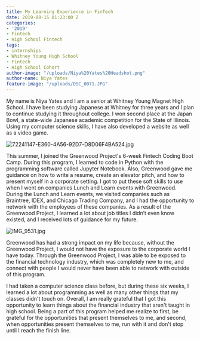 ```yaml
---
title: My Learning Experience in FinTech
date: 2019-08-15 01:23:00 Z
categories:
- '2019'
- Fintech
- High School Fintech
tags:
- internships
- Whitney Young High School
- Fintech
- High School Cohort
author-image: "/uploads/Niya%20Yates%20Headshot.png"
author-name: Niya Yates
feature-image: "/uploads/DSC_0071.JPG"
---
```


My name is Niya Yates and I am a senior at Whitney Young Magnet High School. I have been studying Japanese at Whitney for three years and I plan to continue studying it throughout college. I won second place at the Japan Bowl, a state-wide Japanese academic competition for the State of Illinois. Using my computer science skills, I have also developed a website as well as a video game.

![72241147-E360-4A56-92D7-D8D06F4BA524.jpg](/uploads/72241147-E360-4A56-92D7-D8D06F4BA524.jpg)

This summer, I joined the Greenwood Project's 6-week Fintech Coding Boot Camp. During this program, I learned to code in Python with the programming software called Jupyter Notebook. Also, Greenwood gave me guidance on how to write a resume, create an elevator pitch, and how to present myself in a corporate setting. I got to put these soft skills to use when I went on companies Lunch and Learn events with Greenwood. During the Lunch and Learn events, we visited companies such as Braintree, IDEX, and Chicago Trading Company, and I had the opportunity to network with the employees of these companies. As a result of the Greenwood Project, I learned a lot about job titles I didn’t even know existed, and I received lots of guidance for my future.

![IMG_9531.jpg](/uploads/IMG_9531.jpg)

Greenwood has had a strong impact on my life because, without the Greenwood Project, I would not have the exposure to the corporate world I have today. Through the Greenwood Project, I was able to be exposed to the financial technology industry, which was completely new to me, and connect with people I would never have been able to network with outside of this program. 

I had taken a computer science class before, but during these six weeks, I learned a lot about programming as well as many other things that my classes didn't touch on. Overall, I am really grateful that I got this opportunity to learn things about the financial industry that aren't taught in high school. Being a part of this program helped me realize to first, be grateful for the opportunities that present themselves to me, and second, when opportunities present themselves to me, run with it and don't stop until I reach the finish line.  